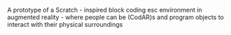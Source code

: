 A prototype of a Scratch - inspired block coding esc environment in augmented reality - where people can be (CodAR)s and program objects to interact with their physical surroundings
